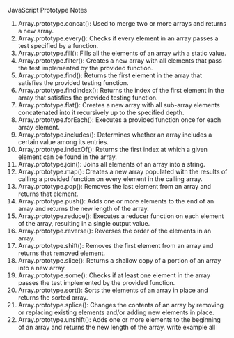 JavaScript Prototype Notes
1.	Array.prototype.concat(): Used to merge two or more arrays and returns a new array.
2.	Array.prototype.every(): Checks if every element in an array passes a test specified by a function.
3.	Array.prototype.fill(): Fills all the elements of an array with a static value.
4.	Array.prototype.filter(): Creates a new array with all elements that pass the test implemented by the provided function.
5.	Array.prototype.find(): Returns the first element in the array that satisfies the provided testing function.
6.	Array.prototype.findIndex(): Returns the index of the first element in the array that satisfies the provided testing function.
7.	Array.prototype.flat(): Creates a new array with all sub-array elements concatenated into it recursively up to the specified depth.
8.	Array.prototype.forEach(): Executes a provided function once for each array element.
9.	Array.prototype.includes(): Determines whether an array includes a certain value among its entries.
10.	Array.prototype.indexOf(): Returns the first index at which a given element can be found in the array.
11.	Array.prototype.join(): Joins all elements of an array into a string.
12.	Array.prototype.map(): Creates a new array populated with the results of calling a provided function on every element in the calling array.
13.	Array.prototype.pop(): Removes the last element from an array and returns that element.
14.	Array.prototype.push(): Adds one or more elements to the end of an array and returns the new length of the array.
15.	Array.prototype.reduce(): Executes a reducer function on each element of the array, resulting in a single output value.
16.	Array.prototype.reverse(): Reverses the order of the elements in an array.
17.	Array.prototype.shift(): Removes the first element from an array and returns that removed element.
18.	Array.prototype.slice(): Returns a shallow copy of a portion of an array into a new array.
19.	Array.prototype.some(): Checks if at least one element in the array passes the test implemented by the provided function.
20.	Array.prototype.sort(): Sorts the elements of an array in place and returns the sorted array.
21.	Array.prototype.splice(): Changes the contents of an array by removing or replacing existing elements and/or adding new elements in place.
22.	Array.prototype.unshift(): Adds one or more elements to the beginning of an array and returns the new length of the array.   write example all
    